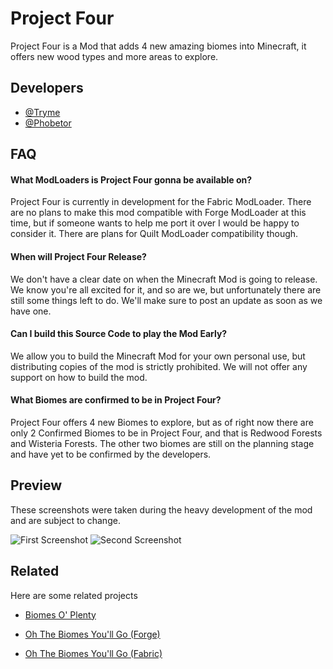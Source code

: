 
# Project Four

Project Four is a Mod that adds 4 new amazing biomes into Minecraft, it offers new wood types and more areas to explore.


## Developers

- [@Tryme](https://discord.gg/kYtNzk4guJ)
- [@Phobetor](https://twitter.com/phobetortdl?t=8M_Hs9Dx_CkIRbvxqV54iA&s=09)


## FAQ

#### What ModLoaders is Project Four gonna be available on?

Project Four is currently in development for the Fabric ModLoader. There are no plans to make this mod compatible with Forge ModLoader at this time, but if someone wants to help me port it over I would be happy to consider it. There are plans for Quilt ModLoader compatibility though.

#### When will Project Four Release?

We don't have a clear date on when the Minecraft Mod is going to release. We know you're all excited for it, and so are we, but unfortunately there are still some things left to do. We'll make sure to post an update as soon as we have one.

#### Can I build this Source Code to play the Mod Early?

We allow you to build the Minecraft Mod for your own personal use, but distributing copies of the mod is strictly prohibited. We will not offer any support on how to build the mod.

#### What Biomes are confirmed to be in Project Four?

Project Four offers 4 new Biomes to explore, but as of right now there are only 2 Confirmed Biomes to be in Project Four, and that is Redwood Forests and Wisteria Forests. The other two biomes are still on the planning stage and have yet to be confirmed by the developers.


## Preview

These screenshots were taken during the heavy development of the mod and are subject to change.

![First Screenshot](https://i.imgur.com/762lxaC.png)
![Second Screenshot](https://i.imgur.com/n8BRjFE.png)



## Related

Here are some related projects

- [Biomes O' Plenty](https://www.curseforge.com/minecraft/mc-mods/biomes-o-plenty)

- [Oh The Biomes You'll Go (Forge)](https://www.curseforge.com/minecraft/mc-mods/oh-the-biomes-youll-go)

- [Oh The Biomes You'll Go (Fabric)](https://www.curseforge.com/minecraft/mc-mods/oh-the-biomes-youll-go-fabric)


